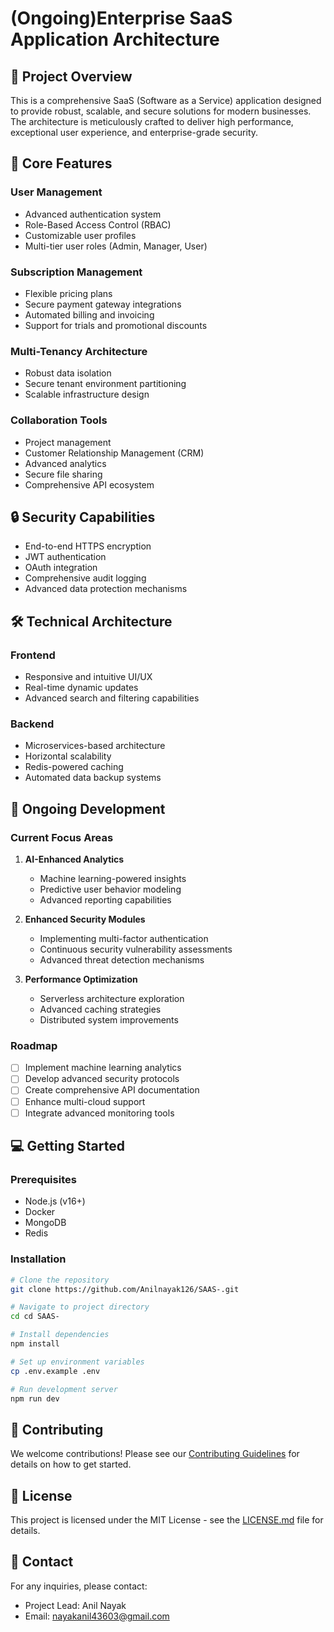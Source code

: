 # (Ongoing)Enterprise SaaS Application Architecture

## 📌 Project Overview

This is a comprehensive SaaS (Software as a Service) application designed to provide robust, scalable, and secure solutions for modern businesses. The architecture is meticulously crafted to deliver high performance, exceptional user experience, and enterprise-grade security.

## 🚀 Core Features

### User Management
- Advanced authentication system
- Role-Based Access Control (RBAC)
- Customizable user profiles
- Multi-tier user roles (Admin, Manager, User)

### Subscription Management
- Flexible pricing plans
- Secure payment gateway integrations
- Automated billing and invoicing
- Support for trials and promotional discounts

### Multi-Tenancy Architecture
- Robust data isolation
- Secure tenant environment partitioning
- Scalable infrastructure design

### Collaboration Tools
- Project management
- Customer Relationship Management (CRM)
- Advanced analytics
- Secure file sharing
- Comprehensive API ecosystem

## 🔒 Security Capabilities

- End-to-end HTTPS encryption
- JWT authentication
- OAuth integration
- Comprehensive audit logging
- Advanced data protection mechanisms

## 🛠 Technical Architecture

### Frontend
- Responsive and intuitive UI/UX
- Real-time dynamic updates
- Advanced search and filtering capabilities

### Backend
- Microservices-based architecture
- Horizontal scalability
- Redis-powered caching
- Automated data backup systems

## 🌟 Ongoing Development

### Current Focus Areas
1. **AI-Enhanced Analytics**
   - Machine learning-powered insights
   - Predictive user behavior modeling
   - Advanced reporting capabilities

2. **Enhanced Security Modules**
   - Implementing multi-factor authentication
   - Continuous security vulnerability assessments
   - Advanced threat detection mechanisms

3. **Performance Optimization**
   - Serverless architecture exploration
   - Advanced caching strategies
   - Distributed system improvements

### Roadmap
- [ ] Implement machine learning analytics
- [ ] Develop advanced security protocols
- [ ] Create comprehensive API documentation
- [ ] Enhance multi-cloud support
- [ ] Integrate advanced monitoring tools

## 💻 Getting Started

### Prerequisites
- Node.js (v16+)
- Docker
- MongoDB
- Redis

### Installation
```bash
# Clone the repository
git clone https://github.com/Anilnayak126/SAAS-.git

# Navigate to project directory
cd cd SAAS-

# Install dependencies
npm install

# Set up environment variables
cp .env.example .env

# Run development server
npm run dev
```

## 🤝 Contributing

We welcome contributions! Please see our [Contributing Guidelines](CONTRIBUTING.md) for details on how to get started.

## 📄 License

This project is licensed under the MIT License - see the [LICENSE.md](LICENSE.md) file for details.

## 📧 Contact

For any inquiries, please contact:
- Project Lead: Anil Nayak
- Email: nayakanil43603@gmail.com
